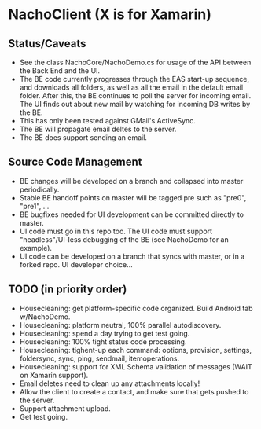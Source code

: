 # NachoClient (X is for Xamarin)

## Status/Caveats

* See the class NachoCore/NachoDemo.cs for usage of the API between the Back End and the UI.
* The BE code currently progresses through the EAS start-up sequence, and downloads all folders, as well as all the email in the default email folder. After this, the BE continues to poll the server for incoming email. The UI finds out about new mail by watching for incoming DB writes by the BE.
* This has only been tested against GMail's ActiveSync.
* The BE will propagate email deltes to the server.
* The BE does support sending an email.

## Source Code Management

* BE changes will be developed on a branch and collapsed into master periodically.
* Stable BE handoff points on master will be tagged pre<n> such as "pre0", "pre1", ...
* BE bugfixes needed for UI development can be committed directly to master.
* UI code must go in this repo too. The UI code must support "headless"/UI-less debugging of the BE (see NachoDemo for an example).
* UI code can be developed on a branch that syncs with master, or in a forked repo. UI developer choice...

## TODO (in priority order)
* Housecleaning: get platform-specific code organized. Build Android tab w/NachoDemo.
* Housecleaning: platform neutral, 100% parallel autodiscovery.
* Housecleaning: spend a day trying to get test going.
* Housecleaning: 100% tight status code processing.
* Housecleaning: tighent-up each command: options, provision, settings, foldersync, sync, ping, sendmail, itemoperations.
* Housecleaning: support for XML Schema validation of messages (WAIT on Xamarin support).
* Email deletes need to clean up any attachments locally!
* Allow the client to create a contact, and make sure that gets pushed to the server.
* Support attachment upload.
* Get test going. 
